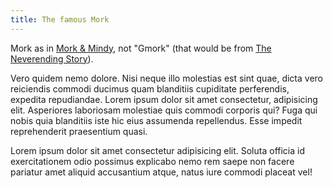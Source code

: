 ```yaml
---
title: The famous Mork
---
```


Mork as in [Mork & Mindy](https://en.wikipedia.org/wiki/Mork_%26_Mindy), not "Gmork" (that would be from [The Neverending Story](https://en.wikipedia.org/wiki/The_NeverEnding_Story_(film))).

Vero quidem nemo dolore. Nisi neque illo molestias est sint quae, dicta vero reiciendis commodi ducimus quam blanditiis cupiditate perferendis, expedita repudiandae.
Lorem ipsum dolor sit amet consectetur, adipisicing elit. Asperiores laboriosam molestiae quis commodi corporis qui? Fuga qui nobis quia blanditiis iste hic eius assumenda repellendus. Esse impedit reprehenderit praesentium quasi.

Lorem ipsum dolor sit amet consectetur adipisicing elit. Soluta officia id exercitationem odio possimus explicabo nemo rem saepe non facere pariatur amet aliquid accusantium atque, natus iure commodi placeat vel!

